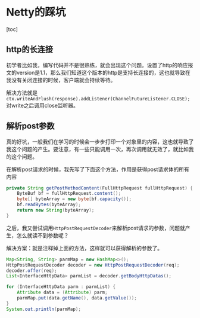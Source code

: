 # Netty的踩坑

[toc]

## http的长连接

初学者比如我，编写代码并不是很熟练，就会出现这个问题。设置了http的响应报文的version是1.1，那么我们知道这个版本的http是支持长连接的，这也就导致在我没有关闭连接的时候，客户端就会持续等待。

解决方法就是`ctx.writeAndFlush(response).addListener(ChannelFutureListener.CLOSE);`对write之后调用close监听器。

## 解析post参数

真的好坑，一般我们在学习的时候会一步步打印一个对象里的内容，这也就导致了我这个问题的产生。要注意，有一些只能调用一次，再次调用就无效了，就比如我的这个问题。

在解析post请求的时候，我先写了下面这个方法，作用是获得post请求体的所有内容

```java
private String getPostMethodContent(FullHttpRequest fullHttpRequest) {
    ByteBuf bf = fullHttpRequest.content();
    byte[] byteArray = new byte[bf.capacity()];
    bf.readBytes(byteArray);
    return new String(byteArray);
}
```

之后，我又尝试调用`HttpPostRequestDecoder`来解析post请求的参数，问题就产生，怎么就读不到参数呢？

解决方案：就是注释掉上面的方法，这样就可以获得解析的参数了。

```java
Map<String, String> parmMap = new HashMap<>();
HttpPostRequestDecoder decoder = new HttpPostRequestDecoder(req);
decoder.offer(req);
List<InterfaceHttpData> parmList = decoder.getBodyHttpDatas();

for (InterfaceHttpData parm : parmList) {
    Attribute data = (Attribute) parm;
    parmMap.put(data.getName(), data.getValue());
}
System.out.println(parmMap);
```